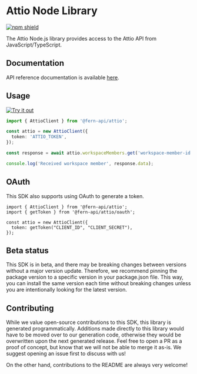 # Attio Node Library

[![npm shield](https://img.shields.io/npm/v/@fern-api/attio)](https://www.npmjs.com/package/@fern-api/attio)

The Attio Node.js library provides access to the Attio API from JavaScript/TypeScript.

## Documentation

API reference documentation is available [here](https://attio.com/developers/introduction).

## Usage

[![Try it out](https://developer.stackblitz.com/img/open_in_stackblitz.svg)](https://stackblitz.com/edit/typescript-example-using-sdk-built-with-fern-qvk6qu?file=app.ts)

```typescript
import { AttioClient } from '@fern-api/attio';

const attio = new AttioClient({
  token: 'ATTIO_TOKEN',
});

const response = await attio.workspaceMembers.get('workspace-member-id');

console.log('Received workspace member', response.data);
```

## OAuth

This SDK also supports using OAuth to generate a token.

```
import { AttioClient } from '@fern-api/attio';
import { getToken } from '@fern-api/attio/oauth';

const attio = new AttioClient({
  token: getToken("CLIENT_ID", "CLIENT_SECRET"),
});
```

## Beta status

This SDK is in beta, and there may be breaking changes between versions without a major version update. Therefore, we recommend pinning the package version to a specific version in your package.json file. This way, you can install the same version each time without breaking changes unless you are intentionally looking for the latest version.

## Contributing

While we value open-source contributions to this SDK, this library is generated programmatically. Additions made directly to this library would have to be moved over to our generation code, otherwise they would be overwritten upon the next generated release. Feel free to open a PR as a proof of concept, but know that we will not be able to merge it as-is. We suggest opening an issue first to discuss with us!

On the other hand, contributions to the README are always very welcome!
